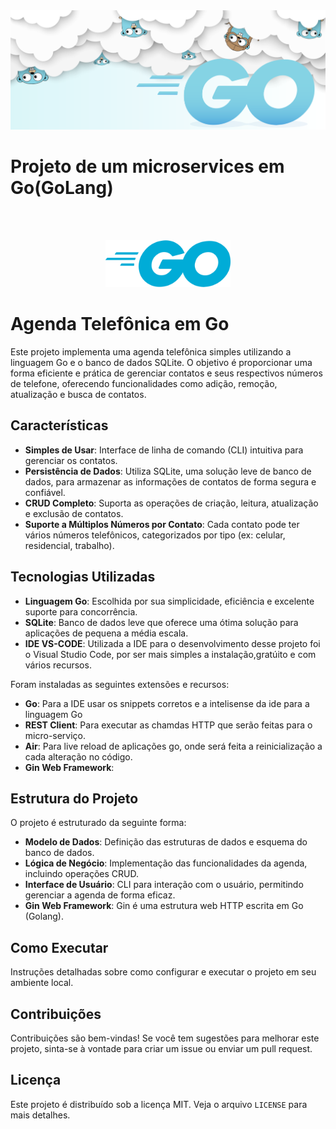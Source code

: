 <img style='max-height: 200px; width:100%' alt="Top go" src="./assets/golangheader.png"/>

# Projeto de um microservices em Go(GoLang)

</br></br>

<p align="center">
<img style='max-height: 200px; width:200px' alt="Top go" src="./assets/logoGo.png"/>
</p>

# Agenda Telefônica em Go

Este projeto implementa uma agenda telefônica simples utilizando a linguagem Go e o banco de dados SQLite. O objetivo é proporcionar uma forma eficiente e prática de gerenciar contatos e seus respectivos números de telefone, oferecendo funcionalidades como adição, remoção, atualização e busca de contatos.

## Características

- **Simples de Usar**: Interface de linha de comando (CLI) intuitiva para gerenciar os contatos.
- **Persistência de Dados**: Utiliza SQLite, uma solução leve de banco de dados, para armazenar as informações de contatos de forma segura e confiável.
- **CRUD Completo**: Suporta as operações de criação, leitura, atualização e exclusão de contatos.
- **Suporte a Múltiplos Números por Contato**: Cada contato pode ter vários números telefônicos, categorizados por tipo (ex: celular, residencial, trabalho).

## Tecnologias Utilizadas

- **Linguagem Go**: Escolhida por sua simplicidade, eficiência e excelente suporte para concorrência.
- **SQLite**: Banco de dados leve que oferece uma ótima solução para aplicações de pequena a média escala.
- **IDE VS-CODE**: Utilizada a IDE para o desenvolvimento desse projeto foi o Visual Studio Code, por ser mais simples a instalação,gratúito e com vários recursos.

Foram instaladas as seguintes extensões e recursos:

- **Go**: Para a IDE usar os snippets corretos e a intelisense da ide para a linguagem Go
- **REST Client**: Para executar as chamdas HTTP que serão feitas para o micro-serviço.
- **Air**: Para live reload de aplicações go, onde será feita a reinicialização a cada alteração no código.
- **Gin Web Framework**:

## Estrutura do Projeto

O projeto é estruturado da seguinte forma:

- **Modelo de Dados**: Definição das estruturas de dados e esquema do banco de dados.
- **Lógica de Negócio**: Implementação das funcionalidades da agenda, incluindo operações CRUD.
- **Interface de Usuário**: CLI para interação com o usuário, permitindo gerenciar a agenda de forma eficaz.
- **Gin Web Framework**: Gin é uma estrutura web HTTP escrita em Go (Golang).

## Como Executar

Instruções detalhadas sobre como configurar e executar o projeto em seu ambiente local.

## Contribuições

Contribuições são bem-vindas! Se você tem sugestões para melhorar este projeto, sinta-se à vontade para criar um issue ou enviar um pull request.

## Licença

Este projeto é distribuído sob a licença MIT. Veja o arquivo `LICENSE` para mais detalhes.

